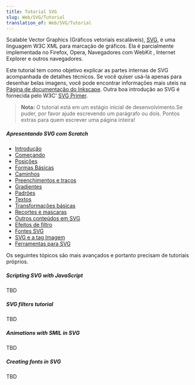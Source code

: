 ```yaml
---
title: Tutorial SVG
slug: Web/SVG/Tutorial
translation_of: Web/SVG/Tutorial
---
```

Scalable Vector Graphics (Gráficos vetoriais escaláveis), [SVG](/pt-BR/Web/SVG), é uma linguagem W3C XML para marcação de gráficos. Ela é parcialmente implementada no Firefox, Opera, Navegadores com WebKit , Internet Explorer e outros navegadores.

Este tutorial tem como objetivo explicar as partes internas de SVG acompanhada de detalhes técnicos. Se você quiser usá-la apenas para desenhar belas imagens, você pode encontrar informações mais uteis na [Página de documentação do Inkscape](http://inkscape.org/doc/). Outra boa introdução ao SVG é fornecida pelo W3C' [SVG Primer](http://www.w3.org/Graphics/SVG/IG/resources/svgprimer.html).

> **Nota:** O tutorial está em um estágio inicial de desenvolvimento.Se puder, por favor ajude escrevendo um parágrafo ou dois. Pontos extras para quem escrever uma página inteira!

##### Apresentando SVG com Scratch

- [Introdução](/pt-BR/Web/SVG/Tutorial/Introduction)
- [Começando](/pt-BR/Web/SVG/Tutorial/Getting_Started)
- [Posições](/pt-BR/Web/SVG/Tutorial/Positions)
- [Formas Básicas](/pt-BR/Web/SVG/Tutorial/Basic_Shapes)
- [Caminhos](/pt-BR/Web/SVG/Tutorial/Paths)
- [Preenchimentos e traços](/pt-BR/Web/SVG/Tutorial/Fills_and_Strokes)
- [Gradientes](/pt-BR/Web/SVG/Tutorial/Gradients)
- [Padrões](/pt-BR/Web/SVG/Tutorial/Patterns)
- [Textos](/pt-BR/Web/SVG/Tutorial/Texts)
- [Transformações básicas](/pt-BR/Web/SVG/Tutorial/Basic_Transformations)
- [Recortes e mascaras](/pt-BR/Web/SVG/Tutorial/Clipping_and_masking)
- [Outros conteúdos em SVG](/pt-BR/Web/SVG/Tutorial/Other_content_in_SVG)
- [Efeitos de filtro](/pt-BR/Web/SVG/Tutorial/Filter_effects)
- [Fontes SVG](/pt-BR/Web/SVG/Tutorial/SVG_fonts)
- [SVG e a tag Imagem](/pt-BR/Web/SVG/Tutorial/SVG_Image_Tag)
- [Ferramentas para SVG](/pt-BR/Web/SVG/Tutorial/Tools_for_SVG)

Os seguintes tópicos são mais avançados e portanto precisam de tutoriais próprios.

##### Scripting SVG with JavaScript

TBD

##### SVG filters tutorial

TBD

##### Animations with SMIL in SVG

TBD

##### Creating fonts in SVG

TBD
